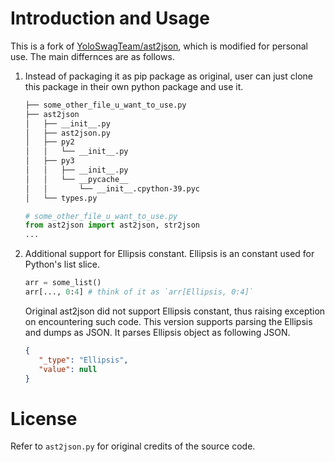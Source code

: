 Introduction and Usage
===========

This is a fork of [YoloSwagTeam/ast2json](https://github.com/YoloSwagTeam/ast2json),
which is modified for personal use. The main differnces are as follows.

1. Instead of packaging it as pip package as original, user can just clone this package
   in their own python package and use it.

   ```zsh
   ├── some_other_file_u_want_to_use.py
   ├── ast2json
   │   ├── __init__.py
   │   ├── ast2json.py
   │   ├── py2
   │   │   └── __init__.py
   │   ├── py3
   │   │   ├── __init__.py
   │   │   └── __pycache__
   │   │       └── __init__.cpython-39.pyc
   │   └── types.py
   ```  

   ```py
   # some_other_file_u_want_to_use.py
   from ast2json import ast2json, str2json
   ...
   ```

2. Additional support for Ellipsis constant. Ellipsis is an constant used for
   Python's list slice.

   ```py
   arr = some_list()
   arr[..., 0:4] # think of it as `arr[Ellipsis, 0:4]`
   ```

   Original ast2json did not support Ellipsis constant, thus raising exception on
   encountering such code. This version supports parsing the Ellipsis and dumps
   as JSON. It parses Ellipsis object as following JSON.

   ```json
   {
      "_type": "Ellipsis",
      "value": null
   }
   ```

License
======

Refer to `ast2json.py` for original credits of the source code.
